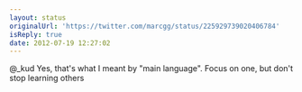 ```yaml
---
layout: status
originalUrl: 'https://twitter.com/marcgg/status/225929739020406784'
isReply: true
date: 2012-07-19 12:27:02
---
```


@_kud Yes, that's what I meant by "main language". Focus on one, but don't stop learning others
